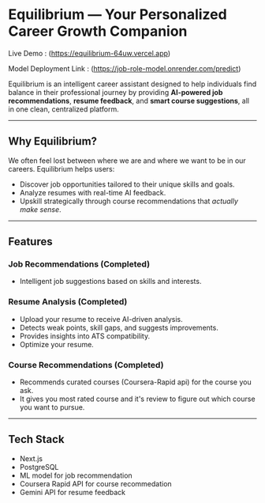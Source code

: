 # Equilibrium — Your Personalized Career Growth Companion

Live Demo : (https://equilibrium-64uw.vercel.app)

Model Deployment Link : (https://job-role-model.onrender.com/predict)

Equilibrium is an intelligent career assistant designed to help individuals find balance in their professional journey by providing **AI-powered job recommendations**, **resume feedback**, and **smart course suggestions**, all in one clean, centralized platform.

---

## Why Equilibrium?

We often feel lost between where we are and where we want to be in our careers. Equilibrium helps users:
- Discover job opportunities tailored to their unique skills and goals.
- Analyze resumes with real-time AI feedback.
- Upskill strategically through course recommendations that *actually make sense*.

---

## Features

### Job Recommendations (Completed)
- Intelligent job suggestions based on skills and interests.

### Resume Analysis (Completed)
- Upload your resume to receive AI-driven analysis.
- Detects weak points, skill gaps, and suggests improvements.
- Provides insights into ATS compatibility.
- Optimize your resume.

### Course Recommendations (Completed)
- Recommends curated courses (Coursera-Rapid api) for the course you ask.
- It gives you most rated course and it's review to figure out which course you want to pursue.

---

## Tech Stack
- Next.js
- PostgreSQL
- ML model for job recommendation
- Coursera Rapid API for course recommedation
- Gemini API for resume feedback
